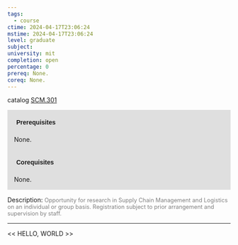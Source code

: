 ```yaml
---
tags:
  - course
ctime: 2024-04-17T23:06:24
mstime: 2024-04-17T23:06:24
level: graduate
subject: 
university: mit
completion: open
percentage: 0
prereq: None.
coreq: None.
---
```


catalog [SCM.301](http://student.mit.edu/catalog/mSCMa.html#SCM.301)

<span style="display: block; padding: 15px; background-color: rgb(100, 100, 100, 0.2);"><font id="m_prereq4257_0" style="display: block; font-family: Arial, sans-serif; font-weight: bold; padding: 5px">Prerequisites</font><br><span id="prereq4257_0">None.</span></span>
<span style="display: block; padding: 15px; background-color: rgb(100, 100, 100, 0.2);"><font id="m_coreq4257_0" style="display: block; font-family: Arial, sans-serif; font-weight: bold; padding: 5px">Corequisites</font><br><span id="coreq4257_0">None.</span></span>

<font style="">Description:</font>
<font style="color: grey; font-size: 0.8rem;">Opportunity for research in Supply Chain Management and Logistics on an individual or group basis. Registration subject to prior arrangement and supervision by staff.</font>



---

<< HELLO, WORLD >>
